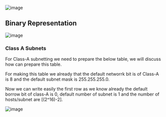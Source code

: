 ![image](https://github.com/user-attachments/assets/e9b2ad57-7889-466a-bf73-8f33186da358)

## Binary Representation
![image](https://github.com/user-attachments/assets/a7b29193-7287-4cd7-ac2d-84de5eac50be)


### Class A Subnets
For Class-A subnetting we need to prepare the below table, we will discuss how can prepare this table.  

For making this table we already that the default networrk bit is of Class-A is 8 and the default subnet mask is 255.255.255.0. 

Now we can write easily the first row as we know already the default borrow bit of class-A is 0, default number of subnet is 1 and the number of hosts/subnet are [(2^16)-2].    

![image](https://github.com/user-attachments/assets/f1bc7650-e6ac-4e40-aced-77a7d02540fe)
